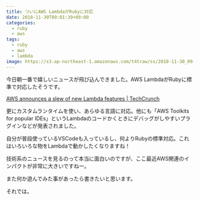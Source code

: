 ```yaml
---
title: ついにAWS LambdaがRubyに対応
date: 2018-11-30T09:01:39+09:00
categories:
  - ruby
  - aws
tags:
  - ruby
  - aws
  - lambda
image: https://s3-ap-northeast-1.amazonaws.com/t4traw/ss/2018-11-30_09-01-14.png
---
```

今日朝一番で嬉しいニュースが飛び込んできました。AWS LambdaがRubyに標準で対応したそうです。

[AWS announces a slew of new Lambda features | TechCrunch](https://techcrunch.com/2018/11/29/aws-announces-a-slew-of-new-lambda-features/)

<!--more-->

更にカスタムランタイムを使い、あらゆる言語に対応。他にも「AWS Toolkits for popular IDEs」というLambdaのコードかくときにデバッグがしやすいプラグインなどが発表されました。

自分が普段使っているVSCodeも入っているし、何よりRubyの標準対応。これはいろいろな物をLambdaで動かしたくなりますね！

技術系のニュースを見るのって本当に面白いのですが、ここ最近AWS関連のインパクトが非常に大きいですねー。

また何か遊んでみた事があったら書きたいと思います。

それでは。
